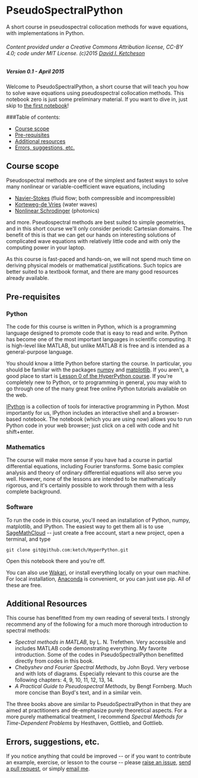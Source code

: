 # PseudoSpectralPython
A short course in pseudospectral collocation methods for wave equations, with implementations in Python.


###### Content provided under a Creative Commons Attribution license, CC-BY 4.0; code under MIT License. (c)2015 [David I. Ketcheson](http://davidketcheson.info)

##### Version 0.1 - April 2015

Welcome to PseudoSpectralPython, a short course that will teach you how to solve wave equations using pseudospectral collocation methods.  This notebook zero is just some preliminary material.  If you want to dive in, just skip to [the first notebook](./PSPython_01-linear-PDEs.ipynb)!

###Table of contents:

- [Course scope](#Course-scope)
- [Pre-requisites](#Pre-requisites)
- [Additional resources](#Additional-Resources)
- [Errors, suggestions, etc.](#Errors,-suggestions,-etc.)

## Course scope

Pseudospectral methods are one of the simplest and fastest ways to solve many nonlinear or variable-coefficient wave equations, including

- [Navier-Stokes](http://en.wikipedia.org/wiki/Navier%E2%80%93Stokes_equations) (fluid flow; both compressible and incompressible)
- [Korteweg-de Vries](http://en.wikipedia.org/wiki/Korteweg%E2%80%93de_Vries_equation) (water waves)
- [Nonlinear Schrodinger](http://en.wikipedia.org/wiki/Nonlinear_Schr%C3%B6dinger_equation) (photonics)

and more.  Pseudospectral methods are best suited to simple geometries, and in this short course we'll only consider periodic Cartesian domains.  The benefit of this is that we can get our hands on interesting solutions of complicated wave equations with relatively little code and with only the computing power in your laptop.

As this course is fast-paced and hands-on, we will not spend much time on deriving physical models or mathematical justifications.  Such topics are better suited to a textbook format, and there are many good resources already available.

## Pre-requisites

### Python

The code for this course is written in Python, which is a programming language designed to promote code that is easy to read and write.  Python has become one of the most important languages in scientific computing.  It is high-level like MATLAB, but unlike MATLAB it is free and is intended as a general-purpose language.

You should know a little Python before starting the course.  In particular, you should be familiar with the packages [numpy](http://www.numpy.org/) and [matplotlib](http://matplotlib.org/).  If you aren't, a good place to start is [Lesson 0 of the HyperPython course](http://nbviewer.ipython.org/github/ketch/HyperPython/blob/master/Lesson_00_Python.ipynb).  If you're completely new to Python, or to programming in general, you may wish to go through one of the many great free online Python tutorials available on the web.

[IPython](http://www.ipython.org) is a collection of tools for interactive programming in Python.  Most importantly for us, IPython includes an interactive shell and a browser-based notebook.  The notebook (which you are using now) allows you to run Python code in your web browser; just click on a cell with code and hit shift+enter.

### Mathematics

The course will make more sense if you have had a course in partial differential equations, including Fourier transforms.  Some basic complex analysis and theory of ordinary differential equations will also serve you well.  However, none of the lessons are intended to be mathematically rigorous, and it's certainly possible to work through them with a less complete background.

### Software

To run the code in this course, you'll need an installation of Python, numpy, matplotlib, and IPython.  The easiest way to get them all is to use [SageMathCloud](http://cloud.sagemath.org) -- just create a free account, start a new project, open a terminal, and type
    
    git clone git@github.com:ketch/HyperPython.git
   
Open this notebook there and you're off.

You can also use [Wakari](http://wakari.io), or install everything locally on your own machine.  For local installation, [Anaconda](https://store.continuum.io/cshop/anaconda/) is convenient, or you can just use pip.  All of these are free.

## Additional Resources

This course has benefitted from my own reading of several texts.  I strongly recommend any of the following for a much more thorough introduction to spectral methods:

- *Spectral methods in MATLAB*, by L. N. Trefethen.  Very accessible and includes MATLAB code demonstrating everything.  My favorite introduction.  Some of the codes in PseudoSpectralPython benefitted directly from codes in this book.
- *Chebyshev and Fourier Spectral Methods*, by John Boyd.  Very verbose and with lots of diagrams.  Especially relevant to this course are the following chapters: 4, 9, 10, 11, 12, 13, 14.
- *A Practical Guide to Pseudospectral Methods*, by Bengt Fornberg.  Much more concise than Boyd's text, and in a similar vein.

The three books above are similar to PseudoSpectralPython in that they are aimed at practitioners and de-emphasize purely theoretical aspects.  For a more purely mathematical treatment, I recommend *Spectral Methods for Time-Dependent Problems* by Hesthaven, Gottlieb, and Gottlieb.


## Errors, suggestions, etc.

If you notice anything that could be improved -- or if you want to contribute an example, exercise, or lesson to the course -- please [raise an issue](https://github.com/ketch/PseudoSpectralPython/issues), [send a pull request](https://github.com/ketch/PseudoSpectralPython/pulls), or simply [email me](mailto:dketch@gmail.com).